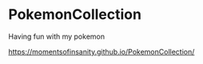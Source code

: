 # PokemonCollection
Having fun with my pokemon

https://momentsofinsanity.github.io/PokemonCollection/